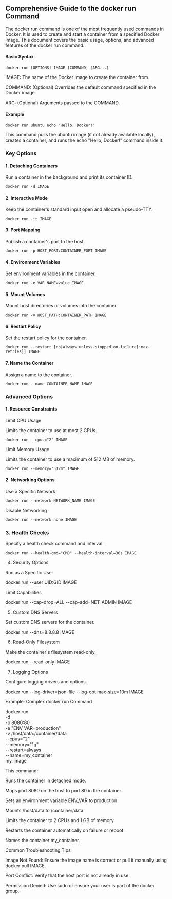 ## Comprehensive Guide to the docker run Command

The docker run command is one of the most frequently used commands in Docker. It is used to create and start a container from a specified Docker image. This document covers the basic usage, options, and advanced features of the docker run command.

#### Basic Syntax
```
docker run [OPTIONS] IMAGE [COMMAND] [ARG...]
```

IMAGE: The name of the Docker image to create the container from.

COMMAND: (Optional) Overrides the default command specified in the Docker image.

ARG: (Optional) Arguments passed to the COMMAND.

#### Example
```
docker run ubuntu echo "Hello, Docker!"
```
This command pulls the ubuntu image (if not already available locally), creates a container, and runs the echo "Hello, Docker!" command inside it.

### Key Options

#### 1. Detaching Containers
Run a container in the background and print its container ID.
```
docker run -d IMAGE
```

#### 2. Interactive Mode
Keep the container's standard input open and allocate a pseudo-TTY.
```
docker run -it IMAGE
```

#### 3. Port Mapping
Publish a container's port to the host.
```
docker run -p HOST_PORT:CONTAINER_PORT IMAGE
```

#### 4. Environment Variables
Set environment variables in the container.
```
docker run -e VAR_NAME=value IMAGE
```

#### 5. Mount Volumes
Mount host directories or volumes into the container.
```
docker run -v HOST_PATH:CONTAINER_PATH IMAGE
```

#### 6. Restart Policy
Set the restart policy for the container.
```
docker run --restart [no|always|unless-stopped|on-failure[:max-retries]] IMAGE
```

#### 7. Name the Container
Assign a name to the container.
```
docker run --name CONTAINER_NAME IMAGE
```

### Advanced Options

#### 1. Resource Constraints
Limit CPU Usage

Limits the container to use at most 2 CPUs.
```
docker run --cpus="2" IMAGE
```

Limit Memory Usage

Limits the container to use a maximum of 512 MB of memory.
```
docker run --memory="512m" IMAGE
```

#### 2. Networking Options
Use a Specific Network
```
docker run --network NETWORK_NAME IMAGE
```

Disable Networking
```
docker run --network none IMAGE
```

### 3. Health Checks
Specify a health check command and interval.
```
docker run --health-cmd="CMD" --health-interval=30s IMAGE
```

4. Security Options

Run as a Specific User

docker run --user UID:GID IMAGE

Limit Capabilities

docker run --cap-drop=ALL --cap-add=NET_ADMIN IMAGE

5. Custom DNS Servers

Set custom DNS servers for the container.

docker run --dns=8.8.8.8 IMAGE

6. Read-Only Filesystem

Make the container's filesystem read-only.

docker run --read-only IMAGE

7. Logging Options

Configure logging drivers and options.

docker run --log-driver=json-file --log-opt max-size=10m IMAGE

Example: Complex docker run Command

docker run \
  -d \
  -p 8080:80 \
  -e "ENV_VAR=production" \
  -v /host/data:/container/data \
  --cpus="2" \
  --memory="1g" \
  --restart=always \
  --name=my_container \
  my_image

This command:

Runs the container in detached mode.

Maps port 8080 on the host to port 80 in the container.

Sets an environment variable ENV_VAR to production.

Mounts /host/data to /container/data.

Limits the container to 2 CPUs and 1 GB of memory.

Restarts the container automatically on failure or reboot.

Names the container my_container.

Common Troubleshooting Tips

Image Not Found: Ensure the image name is correct or pull it manually using docker pull IMAGE.

Port Conflict: Verify that the host port is not already in use.

Permission Denied: Use sudo or ensure your user is part of the docker group.
